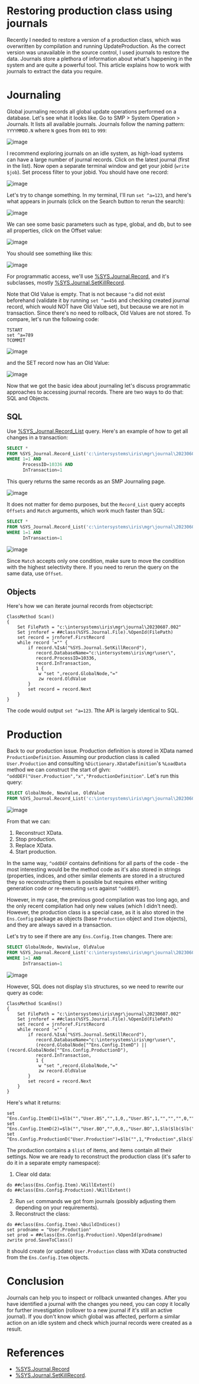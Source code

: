 # Restoring production class using journals

Recently I needed to restore a version of a production class, which was overwritten by compilation and running UpdateProduction. As the correct version was unavailable in the source control, I used journals to restore the data. Journals store a plethora of information about what's happening in the system and are quite a powerful tool. This article explains how to work with journals to extract the data you require.

# Journaling

Global journaling records all global update operations performed on a database. Let's see what it looks like. Go to SMP > System Operation > Journals. It lists all available journals. Journals follow the naming pattern: `YYYYMMDD.N` where `N` goes from `001` to `999`:

![image](https://github.com/eduard93/Articles/assets/5127457/d4c626e6-4b66-4b02-9d2d-dc69e4abdfa3)

I recommend exploring journals on an idle system, as high-load systems can have a large number of journal records. Click on the latest journal (first in the list). Now open a separate terminal window and get your jobid (`write $job`). Set process filter to your jobid. You should have one record:

![image](https://github.com/eduard93/Articles/assets/5127457/b45efc9e-72c7-4e5b-88d3-d1f48c9bd9cc)

Let's try to change something. In my terminal, I'll run `set ^a=123`, and here's what appears in journals (click on the Search button to rerun the search):

![image](https://github.com/eduard93/Articles/assets/5127457/d5fa942f-41f5-47f1-ab18-e3ef95ff1c06)

We can see some basic parameters such as type, global, and db, but to see all properties, click on the Offset value:

![image](https://github.com/eduard93/Articles/assets/5127457/f17ced75-da01-406c-b7b5-1a4e423fa89b)

You should see something like this:

![image](https://github.com/eduard93/Articles/assets/5127457/2a78f6d4-8075-4b5e-ab73-55605741d36a)

For programmatic access, we'll use [%SYS.Journal.Record](https://docs.intersystems.com/irislatest/csp/documatic/%25CSP.Documatic.cls?LIBRARY=%25SYS&CLASSNAME=%25SYS.Journal.Record), and it's subclasses, mostly [%SYS.Journal.SetKillRecord](https://docs.intersystems.com/irislatest/csp/documatic/%25CSP.Documatic.cls?LIBRARY=%25SYS&CLASSNAME=%25SYS.Journal.SetKillRecord).

Note that Old Value is empty. That is not because `^a` did not exist beforehand (validate it by running `set ^a=456` and checking created journal record, which would NOT have Old Value set), but because we are not in transaction. Since there's no need to rollback, Old Values are not stored. To compare, let's run the following code:

```objectscript
TSTART
set ^a=789
TCOMMIT
```

![image](https://github.com/eduard93/Articles/assets/5127457/8a739bf9-1722-4087-aea3-99bb3236a8bf)

and the SET record now has an Old Value:

![image](https://github.com/eduard93/Articles/assets/5127457/2687d333-4a83-4814-a5cb-53c7fc2f214b)

Now that we got the basic idea about journaling let's discuss programmatic approaches to accessing journal records. There are two ways to do that: SQL and Objects.

## SQL

Use [%SYS_Journal.Record_List](https://docs.intersystems.com/irislatest/csp/documatic/%25CSP.Documatic.cls?LIBRARY=%25SYS&CLASSNAME=%25SYS.Journal.Record#anchor_queries) query. Here's an example of how to get all changes in a transaction:

```sql
SELECT * 
FROM %SYS_Journal.Record_List('c:\intersystems\iris\mgr\journal\20230607.002')
WHERE 1=1 AND
      ProcessID=10336 AND 
      InTransaction=1
```

This query returns the same records as an SMP Journaling page. 

![image](https://github.com/eduard93/Articles/assets/5127457/102e53f2-83fc-4a6a-8806-12a27083eeb8)

It does not matter for demo purposes, but the `Record_List` query accepts `Offsets` and `Match` arguments, which work much faster than SQL:

```sql
SELECT * 
FROM %SYS_Journal.Record_List('c:\intersystems\iris\mgr\journal\20230607.002',,,,$listbuild('ProcessID','=','10336'))
WHERE 1=1 AND
      InTransaction=1
```

![image](https://github.com/eduard93/Articles/assets/5127457/73ce2e57-7c92-4e41-ac3d-88f2b32a3ed5)

Since `Match` accepts only one condition, make sure to move the condition with the highest selectivity there. If you need to rerun the query on the same data, use `Offset`.

## Objects

Here's how we can iterate journal records from objectscript: 

```objectscript
ClassMethod Scan()
{
    Set FilePath = "c:\intersystems\iris\mgr\journal\20230607.002"
    Set jrnforef = ##class(%SYS.Journal.File).%OpenId(FilePath)
    set record = jrnforef.FirstRecord
    while record '="" {
        if record.%IsA("%SYS.Journal.SetKillRecord"), 
           record.DatabaseName="c:\intersystems\iris\mgr\user\", 
           record.ProcessID=10336,
           record.InTransaction,
           1 {
            w "set ",record.GlobalNode,"="
            zw record.OldValue
        }
        set record = record.Next
    }
}
```

The code would output `set ^a=123`. Tthe API is largely identical to SQL.

# Production

Back to our production issue. Production definition is stored in XData named `ProductionDefinition`. Assuming our production class is called `User.Production` and consulting `%Dictionary.XDataDefinition`'s `%LoadData` method we can construct the start of glvn: `^oddDEF("User.Production","x","ProductionDefinition"`. Let's run this query:

```sql
SELECT GlobalNode, NewValue, OldValue
FROM %SYS_Journal.Record_List('c:\intersystems\iris\mgr\journal\20230607.002',,,,$listbuild('GlobalNode','[','^oddDEF("User.Production","x","ProductionDefinition"'))
```

![image](https://github.com/eduard93/Articles/assets/5127457/4e88f233-ea3b-45b7-bae5-ee3016df1378)

From that we can:

1. Reconstruct XData.
2. Stop production.
3. Replace XData.
4. Start production.

In the same way, `^oddDEF` contains definitions for all parts of the code - the most interesting would be the method code as it's also stored in strings (properties, indices, and other similar elements are stored in a structured they so reconstructing them is possible but requires either writing generation code or re-executing `set`s against `^oddDEF`). 

However, in my case, the previous good compilation was too long ago, and the only recent compilation had only new values (which I didn't need). However, the production class is a special case, as it is also stored in the `Ens.Config` package as objects (base `Production` object and `Item` objects), and they are always saved in a transaction. 

Let's try to see if there are any `Ens.Config.Item` changes. There are:

```sql
SELECT GlobalNode, NewValue, OldValue
FROM %SYS_Journal.Record_List('c:\intersystems\iris\mgr\journal\20230607.002',,,,$listbuild('GlobalNode','[','^Ens.Config.ItemD'))
WHERE 1=1 AND
      InTransaction=1
```
![image](https://github.com/eduard93/Articles/assets/5127457/457aef5b-3555-47b2-95a4-8ff395834456)


However, SQL does not display `$lb` structures, so we need to rewrite our query as code:

```objectscript
ClassMethod ScanEns()
{
    Set FilePath = "c:\intersystems\iris\mgr\journal\20230607.002"
    Set jrnforef = ##class(%SYS.Journal.File).%OpenId(FilePath)
    set record = jrnforef.FirstRecord
    while record '="" {
        if record.%IsA("%SYS.Journal.SetKillRecord"), 
           record.DatabaseName="c:\intersystems\iris\mgr\user\", 
           (record.GlobalNode["^Ens.Config.ItemD") || (record.GlobalNode["^Ens.Config.ProductionD"),
           record.InTransaction,
           1 {
            w "set ",record.GlobalNode,"="
            zw record.OldValue
        }
        set record = record.Next
    }
}
```

Here's what it returns:

```objectscript
set ^Ens.Config.ItemD(1)=$lb("","User.BS","",1,0,,"User.BS",1,"","","",0,"","","")
set ^Ens.Config.ItemD(2)=$lb("","User.BO","",0,0,,"User.BO",1,$lb($lb($lb("IPAddress","Adapter","127.0.0.1"))),"","",0,"","User.Production","")
set ^Ens.Config.ProductionD("User.Production")=$lb("",1,"Production",$lb($lb("1"),$lb("2")),0,1,"","")
```

The production contains a `$list` of items, and items contain all their settings. Now we are ready to reconstruct the production class (it's safer to do it in a separate empty namespace):

1. Clear old data:

```objectscript
do ##class(Ens.Config.Item).%KillExtent()
do ##class(Ens.Config.Production).%KillExtent()
```

2. Run `set` commands we got from journals (possibly adjusting them depending on your requirements).
3. Reconstruct the class:
```
do ##class(Ens.Config.Item).%BuildIndices()
set prodname = "User.Production"
set prod = ##class(Ens.Config.Production).%OpenId(prodname)
zwrite prod.SaveToClass()
```
It should create (or update) `User.Production` class with XData constructed from the `Ens.Config.Item` objects.

# Conclusion

Journals can help you to inspect or rollback unwanted changes. After you have identified a journal with the changes you need, you can copy it locally for further investigation (rollover to a new journal if it's still an active journal). If you don't know which global was affected, perform a similar action on an idle system and check which journal records were created as a result.

# References
- [%SYS.Journal.Record](https://docs.intersystems.com/irislatest/csp/documatic/%25CSP.Documatic.cls?LIBRARY=%25SYS&CLASSNAME=%25SYS.Journal.Record) 
- [%SYS.Journal.SetKillRecord](https://docs.intersystems.com/irislatest/csp/documatic/%25CSP.Documatic.cls?LIBRARY=%25SYS&CLASSNAME=%25SYS.Journal.SetKillRecord).
